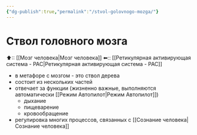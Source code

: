 ```yaml
---
{"dg-publish":true,"permalink":"/stvol-golovnogo-mozga/"}
---
```


# Ствол головного мозга

⬆:: [[Мозг человека\|Мозг человека]]
⬅:: [[Ретикулярная активирующая система - РАС\|Ретикулярная активирующая система - РАС]]

- в метафоре с мозгом - это ствол дерева
- состоит из нескольких частей
- отвечает за функции (жизненно важные, выполняются автоматически [[Режим Автопилот\|Режим Автопилот]])
	- дыхание
	- пищеварение
	- кровообращение
- регулировка многих процессов, связанных с [[Сознание человека\|Сознание человека]]